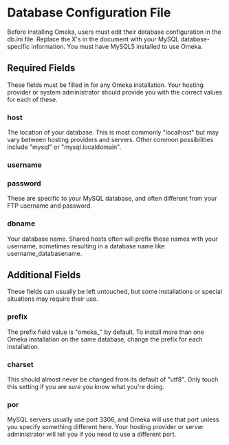 
Database Configuration File
===========================


Before installing Omeka, users must edit their database configuration in the db.ini file. Replace the X's in the document with your MySQL database-specific information. You must have MySQL5 installed to use Omeka.

Required Fields
-----------------------------------------------------------------------

These fields must be filled in for any Omeka installation. Your hosting provider or system administrator should provide you with the correct values for each of these.

### host

The location of your database. This is most commonly "localhost" but may vary between hosting providers and servers. Other common possibilities include "mysql" or "mysql.localdomain".

### username

### password

These are specific to your MySQL database, and often different from your FTP username and password.

### dbname

Your database name. Shared hosts often will prefix these names with your username, sometimes resulting in a database name like username\_databasename.

Additional Fields
---------------------------------------------------------------------------

These fields can usually be left untouched, but some installations or special situations may require their use.

### prefix

The prefix field value is "omeka\_" by default. To install more than one Omeka installation on the same database, change the prefix for each installation.

### charset

This should almost never be changed from its default of "utf8". Only touch this setting if you are *sure* you know what you're doing.

### por

MySQL servers usually use port 3306, and Omeka will use that port unless you specify something different here. Your hosting provider or server administrator will tell you if you need to use a different port.